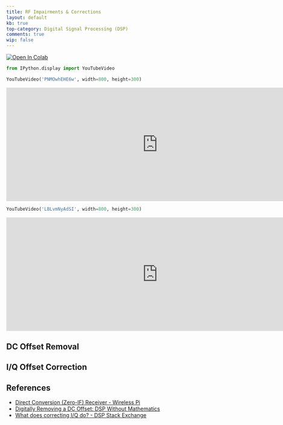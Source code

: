 ```yaml
---
title: RF Impairments & Corrections
layout: default
kb: true
top-category: Digital Signal Processing (DSP)
comments: true
wip: false
---
```


[![Open In Colab](https://colab.research.google.com/assets/colab-badge.svg)](https://colab.research.google.com/github/JohnnyGOX17/john-gentile-website/blob/master/./kb/dsp/RF_impairments_and_corrections.ipynb)



```python
from IPython.display import YouTubeVideo
```


```python
YouTubeVideo('PNMOwhEHE6w', width=800, height=300)
```





<iframe
    width="800"
    height="300"
    src="https://www.youtube.com/embed/PNMOwhEHE6w"
    frameborder="0"
    allowfullscreen

></iframe>





```python
YouTubeVideo('LBLvmNyAdSI', width=800, height=300)
```





<iframe
    width="800"
    height="300"
    src="https://www.youtube.com/embed/LBLvmNyAdSI"
    frameborder="0"
    allowfullscreen

></iframe>




## DC Offset Removal

## I/Q Offset Correction

## References

* [Direct Conversion (Zero-IF) Receiver - Wireless Pi](https://wirelesspi.com/direct-conversion-zero-if-receiver/)
* [Digitally Removing a DC Offset: DSP Without Mathematics](https://docs.xilinx.com/v/u/en-US/wp279)
* [What does correcting I/Q do? - DSP Stack Exchange](https://dsp.stackexchange.com/questions/40734/what-does-correcting-iq-do)

